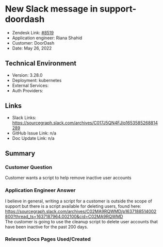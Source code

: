 
# New Slack message in support-doordash <!-- Ticket Title  Hint: include keywords to make it searchable -->

- Zendesk Link: [#8519](https://sourcegraph.zendesk.com/agent/tickets/8519)
- Application engineer: Riana Shahid
- Customer: DoorDash <!-- Redact if this contains personally identifying information -->
- Date: May 26, 2022

<!-- Data populated from integration, speak to Ben Gordon or Michael Bali if not working -->
<!-- During Internal team trial, fill missing data manually (we are waiting for all data to sync) -->

## Technical Environment
- Version: 3.28.0​
- Deployment: kubernetes
- External Services:
- Auth Providers:


## Links
<!-- Data for application engineer manual entry -->
- Slack Links: https://sourcegraph.slack.com/archives/C017J5QN4FJ/p1653585268814289
- GitHub Issue Link: n/a
- Doc Update Link: n/a

## Summary
### Customer Question
Customer wants a script to help remove inactive user accounts
### Application Engineer Answer
I believe in general, writing a script for a customer is outside the scope of support but there is a script available for deleting users, found here: https://sourcegraph.slack.com/archives/C02MA9RQWMD/p1637188514002800?thread_ts=1637187964.002100&cid=C02MA9RQWMD
<br /> The customer is going to use the cleanup script to delete user accounts that have been inactive for the past 200 days. 
### Relevant Docs Pages Used/Created

<!-- Once complete, upload a copy to https://github.com/sourcegraph/support-tools-internal/tree/main/resolved-tickets as a .md file -->
<!-- Name the file 8519.md -->
